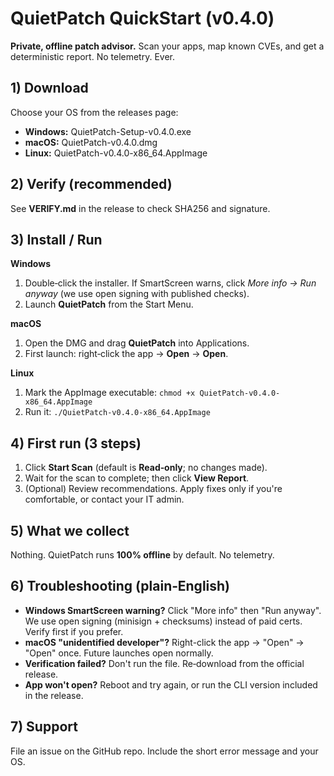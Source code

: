 # QuietPatch QuickStart (v0.4.0)

**Private, offline patch advisor.** Scan your apps, map known CVEs, and get a deterministic report. No telemetry. Ever.

## 1) Download
Choose your OS from the releases page:
- **Windows:** QuietPatch-Setup-v0.4.0.exe
- **macOS:** QuietPatch-v0.4.0.dmg
- **Linux:** QuietPatch-v0.4.0-x86_64.AppImage

## 2) Verify (recommended)
See **VERIFY.md** in the release to check SHA256 and signature.

## 3) Install / Run
**Windows**
1. Double‑click the installer. If SmartScreen warns, click *More info → Run anyway* (we use open signing with published checks).
2. Launch **QuietPatch** from the Start Menu.

**macOS**
1. Open the DMG and drag **QuietPatch** into Applications.
2. First launch: right‑click the app → **Open** → **Open**.

**Linux**
1. Mark the AppImage executable: `chmod +x QuietPatch-v0.4.0-x86_64.AppImage`
2. Run it: `./QuietPatch-v0.4.0-x86_64.AppImage`

## 4) First run (3 steps)
1. Click **Start Scan** (default is **Read‑only**; no changes made).
2. Wait for the scan to complete; then click **View Report**.
3. (Optional) Review recommendations. Apply fixes only if you're comfortable, or contact your IT admin.

## 5) What we collect
Nothing. QuietPatch runs **100% offline** by default. No telemetry.

## 6) Troubleshooting (plain‑English)
- **Windows SmartScreen warning?** Click "More info" then "Run anyway". We use open signing (minisign + checksums) instead of paid certs. Verify first if you prefer.
- **macOS "unidentified developer"?** Right-click the app → "Open" → "Open" once. Future launches open normally.
- **Verification failed?** Don't run the file. Re‑download from the official release.
- **App won't open?** Reboot and try again, or run the CLI version included in the release.

## 7) Support
File an issue on the GitHub repo. Include the short error message and your OS.
